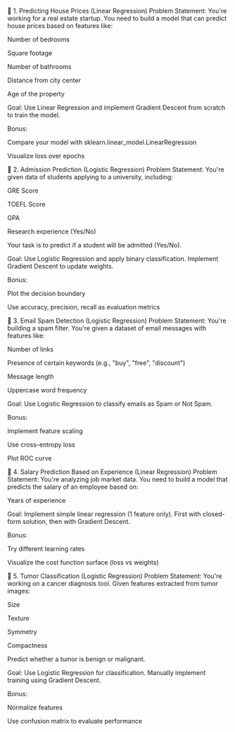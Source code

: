 🔹 1. Predicting House Prices (Linear Regression)
Problem Statement:
You're working for a real estate startup. You need to build a model that can predict house prices based on features like:

Number of bedrooms

Square footage

Number of bathrooms

Distance from city center

Age of the property

Goal:
Use Linear Regression and implement Gradient Descent from scratch to train the model.

Bonus:

Compare your model with sklearn.linear_model.LinearRegression

Visualize loss over epochs

🔹 2. Admission Prediction (Logistic Regression)
Problem Statement:
You're given data of students applying to a university, including:

GRE Score

TOEFL Score

GPA

Research experience (Yes/No)

Your task is to predict if a student will be admitted (Yes/No).

Goal:
Use Logistic Regression and apply binary classification. Implement Gradient Descent to update weights.

Bonus:

Plot the decision boundary

Use accuracy, precision, recall as evaluation metrics

🔹 3. Email Spam Detection (Logistic Regression)
Problem Statement:
You're building a spam filter. You're given a dataset of email messages with features like:

Number of links

Presence of certain keywords (e.g., "buy", "free", "discount")

Message length

Uppercase word frequency

Goal:
Use Logistic Regression to classify emails as Spam or Not Spam.

Bonus:

Implement feature scaling

Use cross-entropy loss

Plot ROC curve

🔹 4. Salary Prediction Based on Experience (Linear Regression)
Problem Statement:
You're analyzing job market data. You need to build a model that predicts the salary of an employee based on:

Years of experience

Goal:
Implement simple linear regression (1 feature only). First with closed-form solution, then with Gradient Descent.

Bonus:

Try different learning rates

Visualize the cost function surface (loss vs weights)

🔹 5. Tumor Classification (Logistic Regression)
Problem Statement:
You're working on a cancer diagnosis tool. Given features extracted from tumor images:

Size

Texture

Symmetry

Compactness

Predict whether a tumor is benign or malignant.

Goal:
Use Logistic Regression for classification. Manually implement training using Gradient Descent.

Bonus:

Normalize features

Use confusion matrix to evaluate performance

